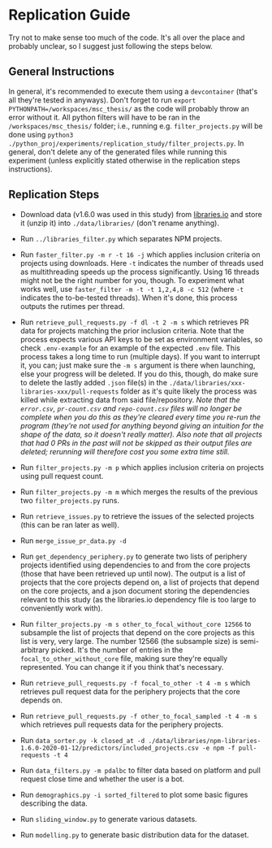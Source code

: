 
# Replication Guide

Try not to make sense too much of the code. 
It's all over the place and probably unclear, so I suggest just following the steps below.

## General Instructions
In general, it's recommended to execute them using a ``devcontainer`` (that's all they're tested in anyways).
Don't forget to run ``export PYTHONPATH=/workspaces/msc_thesis/`` as the code will probably throw an error without it.
All python filters will have to be ran in the ``/workspaces/msc_thesis/`` folder; i.e., running e.g. ``filter_projects.py`` will be done using ``python3 ./python_proj/experiments/replication_study/filter_projects.py``.
In general, don't delete any of the generated files while running this experiment (unless explicitly stated otherwise in the replication steps instructions).

## Replication Steps
- Download data (v1.6.0 was used in this study) from [libraries.io](libraries.io/data) and store it (unzip it) into ``./data/libraries/`` (don't rename anything).
- Run ``../libraries_filter.py`` which separates NPM projects.
- Run ``faster_filter.py -m r -t 16 -j`` which applies inclusion criteria on projects using downloads.
  Here ``-t`` indicates the number of threads used as multithreading speeds up the process significantly. 
  Using 16 threads might not be the right number for you, though.
  To experiment what works well, use ``faster_filter -m -t -t 1,2,4,8 -c 512`` (where ``-t`` indicates the to-be-tested threads).
  When it's done, this process outputs the rutimes per thread.
- Run ``retrieve_pull_requests.py -f dl -t 2 -m s`` which retrieves PR data for projects matching the prior inclusion criteria.
  Note that the process expects various API keys to be set as environment variables, so check ``.env-example`` for an example of the expected ``.env`` file.
  This process takes a long time to run (multiple days).
  If you want to interrupt it, you can; just make sure the ``-m s`` argument is there when launching, else your progress will be deleted.
  If you do this, though, do make sure to delete the lastly added ``.json`` file(s) in the ``./data/libraries/xxx-libraries-xxx/pull-requests`` folder as it's quite likely the process was killed while extracting data from said file/repository.
  _Note that the ``error.csv``, ``pr-count.csv`` and ``repo-count.csv`` files will no longer be complete when you do this as they're cleared every time you re-run the program (they're not used for anything beyond giving an intuition for the shape of the data, so it doesn't really matter)._
  _Also note that all projects that had 0 PRs in the past will not be skipped as their output files are deleted; rerunning will therefore cost you some extra time still._
- Run ``filter_projects.py -m p`` which applies inclusion criteria on projects using pull request count.
- Run ``filter_projects.py -m m`` which merges the results of the previous two ``filter_projects.py`` runs.
- Run ``retrieve_issues.py`` to retrieve the issues of the selected projects (this can be ran later as well).
- Run ``merge_issue_pr_data.py -d``

- Run ``get_dependency_periphery.py`` to generate two lists of periphery projects identified using dependencies to and from the core projects (those that have been retrieved up until now).
  The output is a list of projects that the core projects depend on, a list of projects that depend on the core projects, and a json document storing the dependencies relevant to this study (as the libraries.io dependency file is too large to conveniently work with).
- Run ``filter_projects.py -m s other_to_focal_without_core 12566`` to subsample the list of projects that depend on the core projects as this list is very, very large.
  The number 12566 (the subsample size) is semi-arbitrary picked.
  It's the number of entries in the ``focal_to_other_without_core`` file, making sure they're equally represented.
  You can change it if you think that's necessary.
- Run ``retrieve_pull_requests.py -f focal_to_other -t 4 -m s`` which retrieves pull request data for the periphery projects that the core depends on.
- Run ``retrieve_pull_requests.py -f other_to_focal_sampled -t 4 -m s`` which retrieves pull requests data for the periphery projects.

- Run ``data_sorter.py -k closed_at -d ./data/libraries/npm-libraries-1.6.0-2020-01-12/predictors/included_projects.csv -e npm -f pull-requests -t 4``
- Run ``data_filters.py -m pdalbc`` to filter data based on platform and pull request close time and whether the user is a bot.
- Run ``demographics.py -i sorted_filtered`` to plot some basic figures describing the data.
- Run ``sliding_window.py`` to generate various datasets.
- Run ``modelling.py`` to generate basic distribution data for the dataset.

